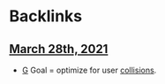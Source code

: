 
# Backlinks
## [March 28th, 2021](<March 28th, 2021.md>)
- [G](<G.md>) Goal = optimize for user [collisions](<collisions.md>).

